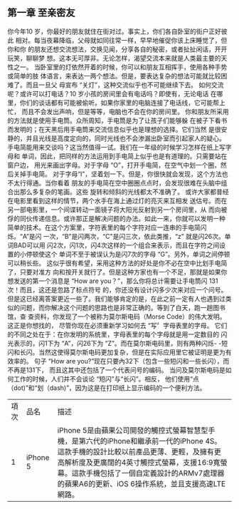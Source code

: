 ## 第一章 至亲密友

你今年10 岁，你最好的朋友就住在街对过。事实上，你们各自卧室的街户正好彼此
相对。每当夜幕降临，父母就如同往常一样，早早地催促你该上床睡觉了，但你和你
的朋友还想交流想法，交换见闻，分享各自的秘密，或者扯扯闲话，开开玩笑，聊聊梦
想。这本无可厚非。无论怎样，渴望交流本来就是人类最主要的天性之一。
当卧室里的灯依然开着的时候，你可以和朋友互相挥手，使用各种手势或简单的肢
体语言，来表达一两个想法。但是，要表达复杂的想法可能就比较困难了。而且一旦父
母宣布 “关灯”，这种交流似乎也不可能继续下去。
如何交流呢？或许可以打电话？10 岁小孩的房间里会有电话吗？即使有，无论电话
在哪里，你们的谈话都有可能被偷听。如果你家里的电脑连接了电话线，它可能帮上忙，
而且不会发出声响，但是等等，电脑也不会在你的房间里。
你和朋友所采用的方法就是使用手电筒。众所周知，手电筒是为了让孩子们能够躲
在被子下看书而发明的；在天黑后用手电筒来交流信息似乎也是理想的选择。它们当然
是很安静的，并且光线是高度定向的，同时光线也不会渗漏出卧室而引起家人的疑心。
手电简能用来交谈吗？这当然值得一试。我们在一年级的时候学习怎样在纸上写字母和
单词，因此，把同样的方法运用到手电简上似乎也是有道理的。只需要站在窗户边，
用光来画出字母。对于字母 “O”，打开手电简，在空气中划一个圈，然后关掉手电简。
对于字母“I”，坚着划一下。但是，你很快就会发现，这个方法也不太行得通。当你看着
朋友的手电简在空中圈圈点点时，会发现很难在头脑中组合出那么多复杂的笔画。这些
旋转和倾斜的光线都太不准确了。
或许大家都普经在电影里看到这样的情节，两个水手在海上通过灯的亮灭来互相发
送估号。而在另一部电影里，一个间谍转动一面镜子将大阳光反射到另一个房间里，从
而向被俘的同伙传递信息。或许那正是解决问题的办法。如此一来，你就可以发明一种
简单的技术。在这个方案里，字符表里的每个字符对应一连串的手电简闪烁。“A”是闪
一次，“B”是闪两次，“C"是闪三次，依此类推，“z” 就是闪26次。单词BAD可以用
闪2次，闪1次，闪4次这样的一个组合来表示，而且在字符之间设置的小停顿使这个
单词不至于被误认为是闪7次的字母 “G”。另外，单词之间停顿可以稍长些。
这似乎很有希望，采用这种方法的好处是你不必在空中比划手电简了，只要对准方
向和按开关就行了。但是这种方家也有一个不足，那就是如果你想发送的第一个消息是
“How are you？”，那么你将总计需要让手电筒闪 131 次！而且，这还是忽路了标点符号
的，你还没有设计闪多少次来对应一个问号。
但是这已经离答案更近一些了。我们能够肯定的是，在此之前一定有人也遇到过类
似的问题，而你解决这个问题的思路也是非常正确的。等到了白天，跑一趟图书馆，查
查资料，你发现了一个被称为莫尔斯电码（Morse Code）的伟大发明。这正是你想找的，
尽管你现在必须重新学习如何去 “写〞字母表里的字母。
它们的不同之处在于：在你发明的系统里，字母表里的每个字母就是用一定数目的
闪光表示的，闪1下为 “A”，闪26下为 “Z”。而在莫尔斯电码里，则有两种闪烁-
-短
闪和长闪。当然这使得莫尔斯电码更加复杂，但是在实际应用里它被证明是更为有效率的。
句子 “How are you?”现在只要內32下（包含一些短闪和一些长闪），而不再是131下，
而且这其中还包括了一个代表问号的编码。
当问及莫尔斯电码是如何工作的时候，人们并不会谈论 “短闪”与“长闪”。相反，
他们使用“点（dot)”和“划（dash)”，因为这是在打印纸上显示编码的一个便利方法。
<table>
  <tr>
    <td>項次</td>
    <td>品名</td>
    <td>描述</td>
  </tr>
  <tr>
    <td>1</td>
    <td>iPhone 5</td>
    <td>iPhone 5是由蘋果公司開發的觸控式螢幕智慧型手機，是第六代的iPhone和繼承前一代的iPhone 4S。這款手機的設計比較以前產品更薄、更輕，及擁有更高解析度及更廣闊的4英寸觸控式螢幕，支援16:9寬螢幕。這款手機包括了一個自定義設計的ARMv7處理器的蘋果A6的更新、iOS 6操作系統，並且支援高速LTE網路。</td>
  </tr>
</table>
